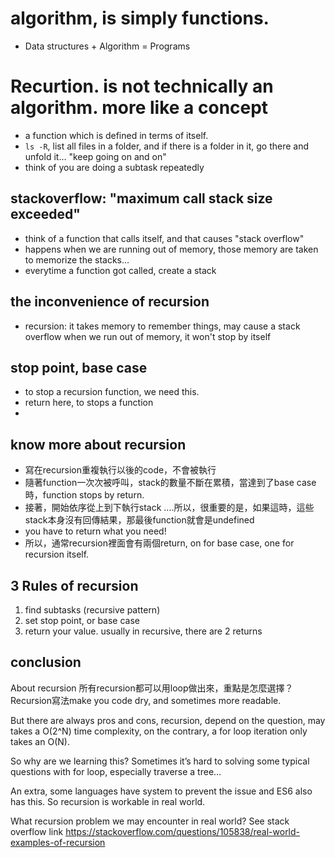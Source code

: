 # algorithm, is simply functions.
- Data structures + Algorithm = Programs

# Recurtion. is not technically an algorithm. more like a concept
- a function which is defined in terms of itself.
- ```ls -R```, list all files in a folder, and if there is a folder in it, go there and unfold it... "keep going on and on"
- think of you are doing a subtask repeatedly


## stackoverflow: "maximum call stack size exceeded"
- think of a function that calls itself, and that causes "stack overflow"
- happens when we are running out of memory, those memory are taken to memorize the stacks...
- everytime a function got called, create a stack

## the inconvenience of recursion
- recursion: it takes memory to remember things, may cause a stack overflow when we run out of memory, it won't stop by itself

## stop point, base case
- to stop a recursion function, we need this. 
- return here, to stops a function
- 

## know more about recursion
- 寫在recursion重複執行以後的code，不會被執行
- 隨著function一次次被呼叫，stack的數量不斷在累積，當達到了base case時，function stops by return.
- 接著，開始依序從上到下執行stack ....所以，很重要的是，如果這時，這些stack本身沒有回傳結果，那最後function就會是undefined
- you have to return what you need!
- 所以，通常recursion裡面會有兩個return, on for base case, one for recursion itself.

## 3 Rules of recursion

1. find subtasks (recursive pattern)
2. set stop point, or base case
3. return your value. usually in recursive, there are 2 returns

## conclusion
About recursion 
所有recursion都可以用loop做出來，重點是怎麼選擇？
Recursion寫法make you code dry, and sometimes more readable.

But there are always pros and cons, recursion, depend on the question, may takes a O(2^N) time complexity, on the contrary, a for loop iteration only takes  an O(N).

So why are we learning this?
Sometimes it’s hard to solving some typical questions with for loop, especially traverse a tree…

An extra, some languages have system to prevent the issue and ES6 also has this. So recursion is workable in real world.

What recursion problem we may encounter in real world?
See stack overflow link
https://stackoverflow.com/questions/105838/real-world-examples-of-recursion


